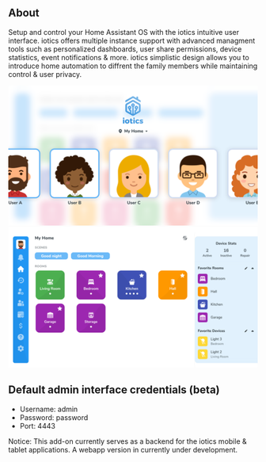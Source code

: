 ## About

Setup and control your Home Assistant OS with the iotics intuitive user interface. iotics offers multiple instance support with advanced managment tools such as personalized dashboards, user share permissions, device statistics, event notifications & more. iotics simplistic design allows you to introduce home automation to diffrent the family members while maintaining control & user privacy.

![iotics dashboard](https://github.com/iotics-live/iotics-Controller/blob/master/iotics/Images/screenshot-003.png?raw=true)
![iotics user selection](https://github.com/iotics-live/iotics-Controller/blob/master/iotics/Images/screenshot-001.png?raw=true)

## Default admin interface credentials (beta)
- Username: admin
- Password: password
- Port: 4443

Notice: This add-on currently serves as a backend for the iotics mobile & tablet applications. A webapp version in currently under development.
